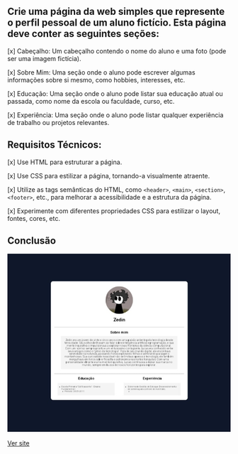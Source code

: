 ## Crie uma página da web simples que represente o perfil pessoal de um aluno fictício. Esta página deve conter as seguintes seções:

[x] Cabeçalho: Um cabeçalho contendo o nome do aluno e uma foto (pode ser uma imagem fictícia).

[x] Sobre Mim: Uma seção onde o aluno pode escrever algumas informações sobre si mesmo, como hobbies, interesses, etc.

[x] Educação: Uma seção onde o aluno pode listar sua educação atual ou passada, como nome da escola ou faculdade, curso, etc.

[x] Experiência: Uma seção onde o aluno pode listar qualquer experiência de trabalho ou projetos relevantes.

## Requisitos Técnicos:

[x] Use HTML para estruturar a página.

[x] Use CSS para estilizar a página, tornando-a visualmente atraente.

[x] Utilize as tags semânticas do HTML, como `<header>`, `<main>`, `<section>`, `<footer>`, etc., para melhorar a acessibilidade e a estrutura da página.

[x] Experimente com diferentes propriedades CSS para estilizar o layout, fontes, cores, etc.

## Conclusão

<img src="profile.jpg"/>

[Ver site](https://angrycsm.github.io/card-profile/)
